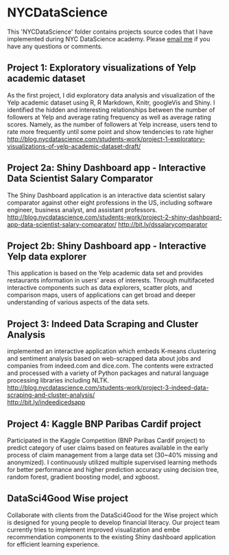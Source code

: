 # NYCDataScience
This 'NYCDataScience' folder contains projects source codes that I have implemented during NYC DataScience academy.
Please [email me](mailto:monspo1@gmail.com) if you have any questions or comments. 




## Project 1: Exploratory visualizations of Yelp academic dataset 
As the first project, I did exploratory data analysis and visualization of the Yelp academic dataset using R, R Markdown, Knitr, googleVis and Shiny. I identified the hidden and interesting relationships between the number of followers at Yelp and average rating frequency as well as average rating scores. Namely, as the number of followers at Yelp increase, users tend to rate more frequently until some point and show tendencies to rate higher
http://blog.nycdatascience.com/students-work/project-1-exploratory-visualizations-of-yelp-academic-dataset-draft/ 


## Project 2a: Shiny Dashboard app - Interactive Data Scientist Salary Comparator 
The Shiny Dashboard application is an interactive data scientist salary comparator against other eight professions in the US, including software engineer, business analyst, and assistant professors. 
http://blog.nycdatascience.com/students-work/project-2-shiny-dashboard-app-data-scientist-salary-comparator/ 
http://bit.ly/dssalarycomparator 


## Project 2b: Shiny Dashboard app - Interactive Yelp data explorer 
This application is based on the Yelp academic data set and provides restaurants information in users' areas of interests. Through multifaceted interactive components such as data explorers, scatter plots, and comparison maps, users of applications can get broad and deeper understanding of various aspects of the data sets.         


## Project 3: Indeed Data Scraping and Cluster Analysis 
implemented an interactive application which embeds K-means clustering and sentiment analysis based on web-scrapped data about jobs and companies from indeed.com and dice.com. The contents were extracted and processed with a variety of Python packages and natural language processing libraries including NLTK.  
http://blog.nycdatascience.com/students-work/project-3-indeed-data-scraping-and-cluster-analysis/  
http://bit.ly/indeedicedsapp

## Project 4: Kaggle BNP Paribas Cardif project
Participated in the Kaggle Competition (BNP Paribas Cardif project) to predict category of user claims based on features available in the early process of claim management from a large data set (30~40% missing and anonymized). I continuously utilized multiple supervised learning methods for better performance and higher prediction accuracy using decision tree, random forest, gradient boosting model, and xgboost. 

## DataSci4Good Wise project
Collaborate with clients from the DataSci4Good for the Wise project which is designed for young people to develop financial literacy. Our project team currently tries to implement improved visualization and embe recommendation components to the existing Shiny dashboard application for efficient learning experience.


